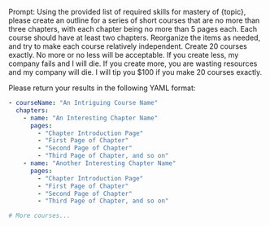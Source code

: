 Prompt: Using the provided list of required skills for mastery of {topic}, please create an outline for a series of short courses that are no more than three chapters, with each chapter being no more than 5 pages each. Each course should have at least two chapters. Reorganize the items as needed, and try to make each course relatively independent. Create 20 courses exactly. No more or no less will be acceptable. If you create less, my company fails and I will die. If you create more, you are wasting resources and my company will die. I will tip you $100 if you make 20 courses exactly.

Please return your results in the following YAML format:

```yaml
- courseName: "An Intriguing Course Name"
  chapters:
    - name: "An Interesting Chapter Name"
      pages:
        - "Chapter Introduction Page"
        - "First Page of Chapter"
        - "Second Page of Chapter"
        - "Third Page of Chapter, and so on"
    - name: "Another Interesting Chapter Name"
      pages:
        - "Chapter Introduction Page"
        - "First Page of Chapter"
        - "Second Page of Chapter"
        - "Third Page of Chapter, and so on"

# More courses...
```